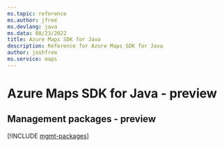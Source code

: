 ```yaml
---
ms.topic: reference
ms.author: jfree
ms.devlang: java
ms.data: 08/23/2022
title: Azure Maps SDK for Java
description: Reference for Azure Maps SDK for Java
author: joshfree
ms.service: maps
---
```

# Azure Maps SDK for Java - preview

## Management packages - preview
[!INCLUDE [mgmt-packages](maps-mgmt-index.md)]